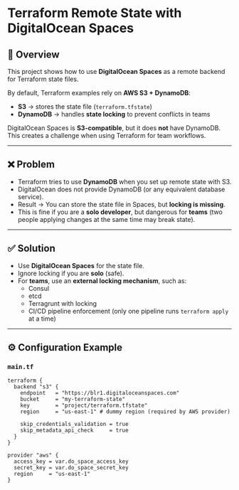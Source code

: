 # Terraform Remote State with DigitalOcean Spaces

## 📌 Overview
This project shows how to use **DigitalOcean Spaces** as a remote backend for Terraform state files.  

By default, Terraform examples rely on **AWS S3 + DynamoDB**:
- **S3** → stores the state file (`terraform.tfstate`)  
- **DynamoDB** → handles **state locking** to prevent conflicts in teams  

DigitalOcean Spaces is **S3-compatible**, but it does **not** have DynamoDB. This creates a challenge when using Terraform for team workflows.

---

## ❌ Problem
- Terraform tries to use **DynamoDB** when you set up remote state with S3.  
- DigitalOcean does not provide DynamoDB (or any equivalent database service).  
- Result → You can store the state file in Spaces, but **locking is missing**.  
- This is fine if you are a **solo developer**, but dangerous for **teams** (two people applying changes at the same time may break state).

---

## ✅ Solution
- Use **DigitalOcean Spaces** for the state file.  
- Ignore locking if you are **solo** (safe).  
- For **teams**, use an **external locking mechanism**, such as:
  - Consul
  - etcd
  - Terragrunt with locking
  - CI/CD pipeline enforcement (only one pipeline runs `terraform apply` at a time)

---

## ⚙️ Configuration Example

### `main.tf`
```hcl
terraform {
  backend "s3" {
    endpoint   = "https://blr1.digitaloceanspaces.com"
    bucket     = "my-terraform-state"
    key        = "project/terraform.tfstate"
    region     = "us-east-1" # dummy region (required by AWS provider)

    skip_credentials_validation = true
    skip_metadata_api_check     = true
  }
}

provider "aws" {
  access_key = var.do_space_access_key
  secret_key = var.do_space_secret_key
  region     = "us-east-1"
}
